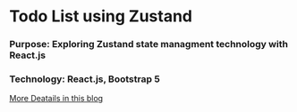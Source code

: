 # Todo List using Zustand

### Purpose: Exploring Zustand state managment technology with React.js

### Technology: React.js, Bootstrap 5

[More Deatails in this blog](https://sahedthought.hashnode.dev/state-management-using-zustand-in-reactjs-with-a-project-beginner)
